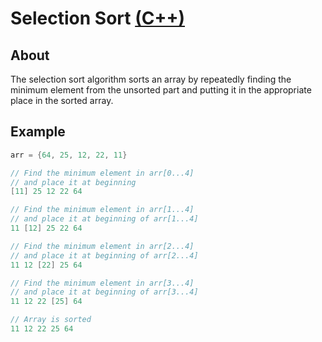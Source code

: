 # Selection Sort [(C++)](./selection-sort.cpp)

## About

The selection sort algorithm sorts an array by repeatedly finding the minimum element from the unsorted part and putting it in the appropriate place in the sorted array.

## Example

```cpp
arr = {64, 25, 12, 22, 11}

// Find the minimum element in arr[0...4]
// and place it at beginning
[11] 25 12 22 64

// Find the minimum element in arr[1...4]
// and place it at beginning of arr[1...4]
11 [12] 25 22 64

// Find the minimum element in arr[2...4]
// and place it at beginning of arr[2...4]
11 12 [22] 25 64

// Find the minimum element in arr[3...4]
// and place it at beginning of arr[3...4]
11 12 22 [25] 64

// Array is sorted
11 12 22 25 64
```
